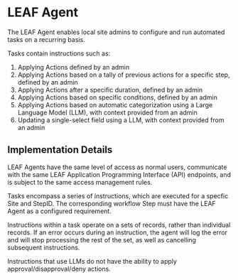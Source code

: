 # LEAF Agent

The LEAF Agent enables local site admins to configure and run automated tasks on a recurring basis.

Tasks contain instructions such as:
1. Applying Actions defined by an admin
2. Applying Actions based on a tally of previous actions for a specific step, defined by an admin
3. Applying Actions after a specific duration, defined by an admin
4. Applying Actions based on specific conditions, defined by an admin
5. Applying Actions based on automatic categorization using a Large Language Model (LLM), with context provided from an admin
6. Updating a single-select field using a LLM, with context provided from an admin

## Implementation Details

LEAF Agents have the same level of access as normal users, communicate with the same LEAF Application Programming Interface (API) endpoints, and is subject to the same access management rules.

Tasks encompass a series of instructions, which are executed for a specfic Site and StepID. The corresponding workflow Step must have the LEAF Agent as a configured requirement.

Instructions within a task operate on a sets of records, rather than individual records. If an error occurs during an instruction, the agent will log the error and will stop processing the rest of the set, as well as cancelling subsequent instructions.

Instructions that use LLMs do not have the ability to apply approval/disapproval/deny actions.
